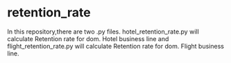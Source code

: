 # retention_rate
In this repository,there are two .py files. hotel_retention_rate.py will calculate 
Retention rate for dom. Hotel business line and flight_retention_rate.py will calculate
Retention rate for dom. Flight business line.
